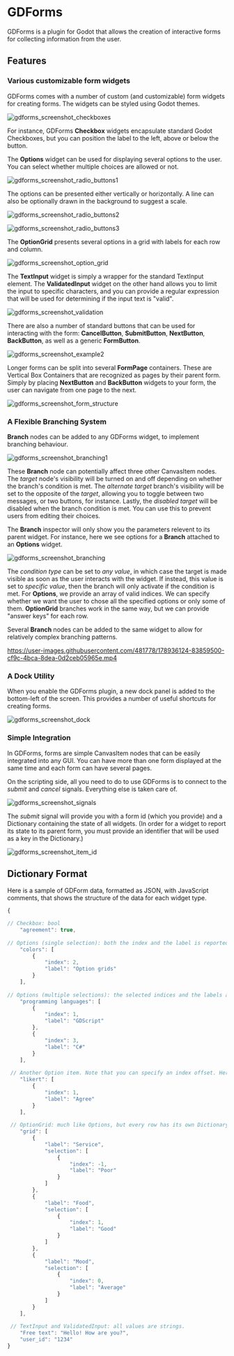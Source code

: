 # GDForms
GDForms is a plugin for Godot that allows the creation of interactive forms for collecting information from the user.

## Features

### Various customizable form widgets

GDForms comes with a number of custom (and customizable) form widgets for creating forms. The widgets can be styled using Godot themes.

![gdforms_screenshot_checkboxes](https://user-images.githubusercontent.com/481778/178927226-3a3de364-5586-421c-97a8-289841996424.png)

For instance, GDForms **Checkbox** widgets encapsulate standard Godot Checkboxes, but you can position the label to the left, above or below the button.

The **Options** widget can be used for displaying several options to the user. You can select whether multiple choices are allowed or not.

![gdforms_screenshot_radio_buttons1](https://user-images.githubusercontent.com/481778/178929224-6ed350d6-fea0-4380-ba87-62491d633279.png)

The options can be presented either vertically or horizontally. A line can also be optionally drawn in the background to suggest a scale.

![gdforms_screenshot_radio_buttons2](https://user-images.githubusercontent.com/481778/178929311-e5d935da-129c-4637-b03c-7470201a1e40.png)

![gdforms_screenshot_radio_buttons3](https://user-images.githubusercontent.com/481778/178929490-2cc22962-ec68-4850-b743-8b973f8e30ff.png)

The **OptionGrid** presents several options in a grid with labels for each row and column.

![gdforms_screenshot_option_grid](https://user-images.githubusercontent.com/481778/178929778-419e83fb-89a8-44f0-8ab3-ce09aa0ddc22.png)

The **TextInput** widget is simply a wrapper for the standard TextInput element. The **ValidatedInput** widget on the other hand allows you to limit the input to specific characters, and you can provide a regular expression that will be used for determining if the input text is "valid".

![gdforms_screenshot_validation](https://user-images.githubusercontent.com/481778/178930463-5aaca5c7-e4d3-4e54-8d4a-079a08bef299.png)

There are also a number of standard buttons that can be used for interacting with the form: **CancelButton**, **SubmitButton**, **NextButton**, **BackButton**, as well as a generic **FormButton**.

![gdforms_screenshot_example2](https://user-images.githubusercontent.com/481778/178930780-7e2cf9a3-b7d0-49e0-ba51-06470abd200f.png)

Longer forms can be split into several **FormPage** containers. These are Vertical Box Containers that are recognized as pages by their parent form. Simply by placing **NextButton** and **BackButton** widgets to your form, the user can navigate from one page to the next.

![gdforms_screenshot_form_structure](https://user-images.githubusercontent.com/481778/178931660-5ac6df09-a06f-498c-a5b5-bf2f1e3a12e2.png)

### A Flexible Branching System

**Branch** nodes can be added to any GDForms widget, to implement branching behaviour.

![gdforms_screenshot_branching1](https://user-images.githubusercontent.com/481778/178932244-596f01bf-11fc-4687-afd9-6e5339b494e2.png)

These **Branch** node can potentially affect three other CanvasItem nodes. The *target* node's visibility will be turned on and off depending on whether the branch's condition is met. The *alternate target* branch's visibility will be set to the opposite of the *target*, allowing you to toggle between two messages, or two buttons, for instance. Lastly, the *disabled target* will be disabled when the branch condition is met. You can use this to prevent users from editing their choices.

The **Branch** inspector will only show you the parameters relevent to its parent widget. For instance, here we see options for a **Branch** attached to an **Options** widget.

![gdforms_screenshot_branching](https://user-images.githubusercontent.com/481778/178933489-c0ead9d0-c24c-4b1e-a587-2f7ba1b657d2.png)

The *condition type* can be set to *any value*, in which case the target is made visible as soon as the user interacts with the widget. If instead, this value is set to *specific value*, then the branch will only activate if the condition is met. For **Options**, we provide an array of valid indices. We can specify whether we want the user to chose all the specified options or only some of them. **OptionGrid** branches work in the same way, but we can provide "answer keys" for each row.

Several **Branch** nodes can be added to the same widget to allow for relatively complex branching patterns.


https://user-images.githubusercontent.com/481778/178936124-83859500-cf9c-4bca-8dea-0d2ceb05965e.mp4

### A Dock Utility

When you enable the GDForms plugin, a new dock panel is added to the bottom-left of the screen. This provides a number of useful shortcuts for creating forms.

![gdforms_screenshot_dock](https://user-images.githubusercontent.com/481778/178936645-accdd8d9-a946-469a-b99a-4f4745c3fe22.png)


### Simple Integration

In GDForms, forms are simple CanvasItem nodes that can be easily integrated into any GUI. You can have more than one form displayed at the same time and each form can have several pages.

On the scripting side, all you need to do to use GDForms is to connect to the *submit* and *cancel* signals. Everything else is taken care of.

![gdforms_screenshot_signals](https://user-images.githubusercontent.com/481778/178937899-7f5088e4-2d9a-4701-8792-79d25779c8c0.png)

The *submit* signal will provide you with a form id (which you provide) and a Dictionary containing the state of all widgets. (In order for a widget to report its state to its parent form, you must provide an identifier that will be used as a key in the Dictionary.)

![gdforms_screenshot_item_id](https://user-images.githubusercontent.com/481778/178938621-6738290b-5c45-4a46-8a27-05f93f47c1c0.png)

## Dictionary Format

Here is a sample of GDForm data, formatted as JSON, with JavaScript comments, that shows the structure of the data for each widget type.

```JavaScript
{

// Checkbox: bool
    "agreement": true,
    
// Options (single selection): both the index and the label is reported.
    "colors": [
        {
            "index": 2,
            "label": "Option grids"
        }
    ],
    
// Options (multiple selections): the selected indices and the labels are reported.
    "programming languages": [
        {
            "index": 1,
            "label": "GDScript"
        },
        {
            "index": 3,
            "label": "C#"
        }
    ],
    
 // Another Option item. Note that you can specify an index offset. Here 'disagree' would have an index of -1.
    "likert": [
        {
            "index": 1,
            "label": "Agree"
        }
    ],
    
 // OptionGrid: much like Options, but every row has its own Dictionary
    "grid": [
        {
            "label": "Service",
            "selection": [
                {
                    "index": -1,
                    "label": "Poor"
                }
            ]
        },
        {
            "label": "Food",
            "selection": [
                {
                    "index": 1,
                    "label": "Good"
                }
            ]
        },
        {
            "label": "Mood",
            "selection": [
                {
                    "index": 0,
                    "label": "Average"
                }
            ]
        }
    ],
    
 // TextInput and ValidatedInput: all values are strings.
    "Free text": "Hello! How are you?",
    "user_id": "1234"
}
```
